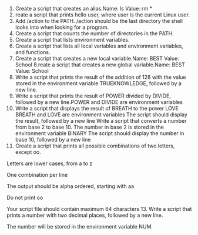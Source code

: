 1. Create a script that creates an alias.Name: ls Value: rm *
2. reate a script that prints hello user, where user is the current Linux user.
3. Add /action to the PATH. /action should be the last directory the shell looks into when looking for a program.
4. Create a script that counts the number of directories in the PATH.
5. Create a script that lists environment variables.
6. Create a script that lists all local variables and environment variables, and functions.
7. Create a script that creates a new local variable.Name: BEST Value: School
8.reate a script that creates a new global variable.Name: BEST Value: School
9. Write a script that prints the result of the addition of 128 with the value stored in the environment variable TRUEKNOWLEDGE, followed by a new line.
10. Write a script that prints the result of POWER divided by DIVIDE, followed by a new line.POWER and DIVIDE are environment variables
11. Write a script that displays the result of BREATH to the power LOVE BREATH and LOVE are environment variables The script should display the result, followed by a new line
Write a script that converts a number from base 2 to base 10.
The number in base 2 is stored in the environment variable BINARY The script should display the number in base 10, followed by a new line
12. Create a script that prints all possible combinations of two letters, except oo.



Letters are lower cases, from a to z

One combination per line

The output should be alpha ordered, starting with aa

Do not print oo

Your script file should contain maximum 64 characters
13. Write a script that prints a number with two decimal places, followed by a new line.



The number will be stored in the environment variable NUM.
